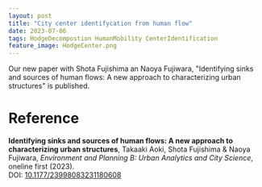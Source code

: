 ```yaml
---
layout: post
title: "City center identifycation from human flow"
date: 2023-07-06
tags: HodgeDecompostion HumanMobility CenterIdentification
feature_image: HodgeCenter.png
---
```


Our new paper with Shota Fujishima an Naoya Fujiwara, "Identifying sinks and sources of human flows: A new approach to characterizing urban structures" is published.

# Reference

<strong>Identifying sinks and sources of human flows: A new approach to characterizing urban structures</strong>, <span id='me'>Takaaki Aoki</span>, Shota Fujishima &amp; Naoya Fujiwara, <em>Environment and Planning B: Urban Analytics and City Science</em>, oneline first (2023).<br>DOI: <a href=https://doi.org/10.1177/23998083231180608>10.1177/23998083231180608</a>

